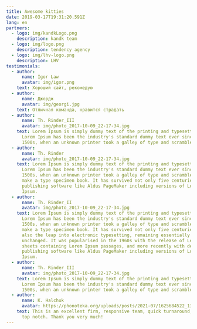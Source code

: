 ```yaml
---
title: Awesome kitties
date: 2019-03-17T19:31:20.591Z
lang: en
partners:
  - logo: img/kandkLogo.png
    description: kandk team
  - logo: img/logo.png
    description: tendency agency
  - logo: img/lhv-logo.png
    description: LHV
testimonials:
  - author:
      name: Igor Law
      avatar: img/igor.png
    text: Хороший сайт, рекомедую
  - author:
      name: Джордж
      avatar: img/georgi.jpg
    text: Отличная команда, нравится страдать
  - author:
      name: Th. Rinder_III
      avatar: img/photo_2017-10-09_22-17-34.jpg
    text: Lorem Ipsum is simply dummy text of the printing and typesetting industry.
      Lorem Ipsum has been the industry's standard dummy text ever since the
      1500s, when an unknown printer took a galley of type and scrambled it to
  - author:
      name: Th. Rinder
      avatar: img/photo_2017-10-09_22-17-34.jpg
    text: Lorem Ipsum is simply dummy text of the printing and typesetting industry.
      Lorem Ipsum has been the industry's standard dummy text ever since the
      1500s, when an unknown printer took a galley of type and scrambled it to
      make a type specimen book. It has survived not only five centuries, but
      publishing software like Aldus PageMaker including versions of Lorem
      Ipsum.
  - author:
      name: Th. Rinder_II
      avatar: img/photo_2017-10-09_22-17-34.jpg
    text: Lorem Ipsum is simply dummy text of the printing and typesetting industry.
      Lorem Ipsum has been the industry's standard dummy text ever since the
      1500s, when an unknown printer took a galley of type and scrambled it to
      make a type specimen book. It has survived not only five centuries, but
      also the leap into electronic typesetting, remaining essentially
      unchanged. It was popularised in the 1960s with the release of Letraset
      sheets containing Lorem Ipsum passages, and more recently with desktop
      publishing software like Aldus PageMaker including versions of Lorem
      Ipsum.
  - author:
      name: Th. Rinder_III
      avatar: img/photo_2017-10-09_22-17-34.jpg
    text: Lorem Ipsum is simply dummy text of the printing and typesetting industry.
      Lorem Ipsum has been the industry's standard dummy text ever since the
      1500s, when an unknown printer took a galley of type and scrambled it to
  - author:
      name: K. Halchuk
      avatar: https://phonoteka.org/uploads/posts/2021-07/1625684522_13-phonoteka-org-p-kot-s-sigaretoi-art-krasivo-14.jpg
    text: This is an excellent firm, responsive team, quick turnaround, quality is
      top notch. Thank you very much!
---
```

